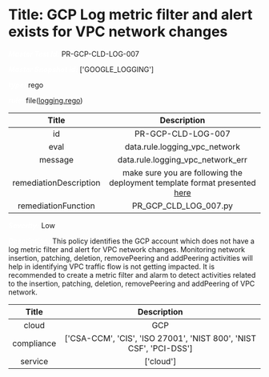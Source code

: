 



# Title: GCP Log metric filter and alert exists for VPC network changes


***<font color="white">Master Test Id:</font>*** PR-GCP-CLD-LOG-007

***<font color="white">Master Snapshot Id:</font>*** ['GOOGLE_LOGGING']

***<font color="white">type:</font>*** rego

***<font color="white">rule:</font>*** file([logging.rego])  
  
  
  
  

|Title|Description|
| :---: | :---: |
|id|PR-GCP-CLD-LOG-007|
|eval|data.rule.logging_vpc_network|
|message|data.rule.logging_vpc_network_err|
|remediationDescription|make sure you are following the deployment template format presented <a href='https://cloud.google.com/logging/docs/reference/v2/rest/v2/projects.metrics' target='_blank'>here</a>|
|remediationFunction|PR_GCP_CLD_LOG_007.py|


***<font color="white">Severity:</font>*** Low

***<font color="white">Description:</font>*** This policy identifies the GCP account which does not have a log metric filter and alert for VPC network changes. Monitoring network insertion, patching, deletion, removePeering and addPeering activities will help in identifying VPC traffic flow is not getting impacted. It is recommended to create a metric filter and alarm to detect activities related to the insertion, patching, deletion, removePeering and addPeering of VPC network.  
  
  

|Title|Description|
| :---: | :---: |
|cloud|GCP|
|compliance|['CSA-CCM', 'CIS', 'ISO 27001', 'NIST 800', 'NIST CSF', 'PCI-DSS']|
|service|['cloud']|



[logging.rego]: https://github.com/prancer-io/prancer-compliance-test/tree/master/google/cloud/logging.rego
